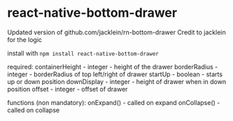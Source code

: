 # react-native-bottom-drawer
Updated version of github.com/jacklein/rn-bottom-drawer
Credit to jacklein for the logic

install with ```npm install react-native-bottom-drawer```

required: 
containerHeight - integer - height of the drawer
borderRadius    - integer - borderRadius of top left/right of drawer
startUp         - boolean - starts up or down position
downDisplay     - integer - height of drawer when in down position
offset          - integer - offset of drawer

functions (non mandatory): 
onExpand() - called on expand
onCollapse() - called on collapse 
